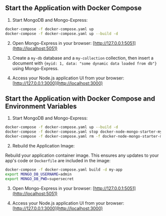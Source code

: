 ## Start the Application with Docker Compose

1. Start MongoDB and Mongo-Express:

```bash
docker-compose -f docker-compose.yaml up
docker-compose -f docker-compose.yaml up --build -d
```

2. Open Mongo-Express in your browser: [http://127.0.0.1:5051](http://localhost:5051)

3. Create a `my-db` database and a `my-collection` collection, then insert a document with `{myid: 1, data: "some dynamic data loaded from db"}` using Mongo-Express.

4. Access your Node.js application UI from your browser: [http://127.0.0.1:3000](http://localhost:3000)

## Start the Application with Docker Compose and Environment Variables

1. Start MongoDB and Mongo-Express:

```bash
docker-compose -f docker-compose.yaml up --build -d
docker-compose -f docker-compose.yaml stop docker-node-mongo-starter-my-app
docker-compose -f docker-compose.yaml rm -f docker-node-mongo-starter-my-app
```

2. Rebuild the Application Image:

Rebuild your application container image. This ensures any updates to your app's code or `Dockerfile` are included in the image:

```bash
docker-compose -f docker-compose.yaml build -d my-app
export MONGO_DB_USERNAME=admin
export MONGO_DB_PWD=supersecret
```

3. Open Mongo-Express in your browser: [http://127.0.0.1:5051](http://localhost:5051)

4. Access your Node.js application UI from your browser: [http://127.0.0.1:3000](http://localhost:3000)
